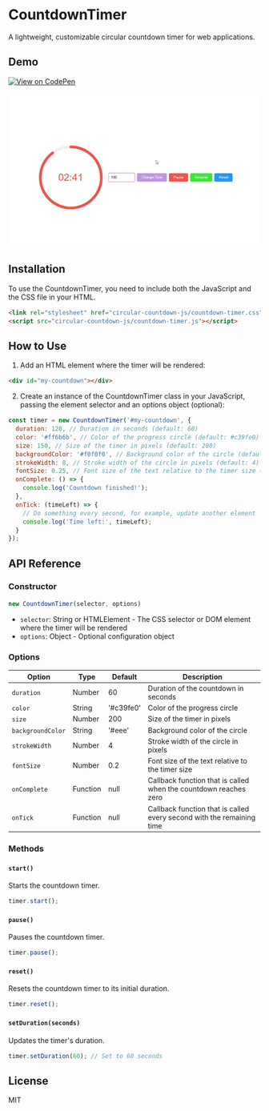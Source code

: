 # CountdownTimer

A lightweight, customizable circular countdown timer for web applications.

## Demo

[![View on CodePen](https://img.shields.io/badge/View%20on-CodePen-blue?style=for-the-badge&logo=codepen)](https://codepen.io/jeffoliveira977/pen/mydVvqo)

![Demo (opcional)](demo.gif)

## Installation

To use the CountdownTimer, you need to include both the JavaScript and the CSS file in your HTML.

```html
<link rel="stylesheet" href="circular-countdown-js/countdown-timer.css">
<script src="circular-countdown-js/countdown-timer.js"></script>
```

## How to Use

1. Add an HTML element where the timer will be rendered:

```html
<div id="my-countdown"></div>
```

2. Create an instance of the CountdownTimer class in your JavaScript, passing the element selector and an options object (optional):

```javascript
const timer = new CountdownTimer('#my-countdown', {
  duration: 120, // Duration in seconds (default: 60)
  color: '#ff6b6b', // Color of the progress circle (default: #c39fe0)
  size: 150, // Size of the timer in pixels (default: 200)
  backgroundColor: '#f0f0f0', // Background color of the circle (default: #eee)
  strokeWidth: 8, // Stroke width of the circle in pixels (default: 4)
  fontSize: 0.25, // Font size of the text relative to the timer size (default: 0.2)
  onComplete: () => {
    console.log('Countdown finished!');
  },
  onTick: (timeLeft) => {
    // Do something every second, for example, update another element
    console.log('Time left:', timeLeft);
  }
});
```

## API Reference

### Constructor

```javascript
new CountdownTimer(selector, options)
```

- `selector`: String or HTMLElement - The CSS selector or DOM element where the timer will be rendered
- `options`: Object - Optional configuration object

### Options

| Option | Type | Default | Description |
|--------|------|---------|-------------|
| `duration` | Number | 60 | Duration of the countdown in seconds |
| `color` | String | '#c39fe0' | Color of the progress circle |
| `size` | Number | 200 | Size of the timer in pixels |
| `backgroundColor` | String | '#eee' | Background color of the circle |
| `strokeWidth` | Number | 4 | Stroke width of the circle in pixels |
| `fontSize` | Number | 0.2 | Font size of the text relative to the timer size |
| `onComplete` | Function | null | Callback function that is called when the countdown reaches zero |
| `onTick` | Function | null | Callback function that is called every second with the remaining time |

### Methods

#### `start()`

Starts the countdown timer.

```javascript
timer.start();
```

#### `pause()`

Pauses the countdown timer.

```javascript
timer.pause();
```

#### `reset()`

Resets the countdown timer to its initial duration.

```javascript
timer.reset();
```

#### `setDuration(seconds)`

Updates the timer's duration.

```javascript
timer.setDuration(60); // Set to 60 seconds
```

## License

MIT
